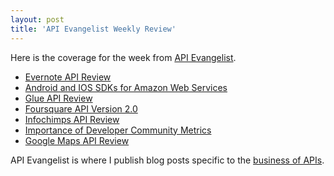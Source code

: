 ```yaml
---
layout: post
title: 'API Evangelist Weekly Review'
---
```

Here is the coverage for the week from <a href="http://www.apievangelist.com" target="_blank">API Evangelist</a>.
<ul class="mainlist">
	<li><a href="http://blog.apievangelist.com/2010/12/09/evernote-api-review/" target="_blank">Evernote API Review</a></li>
	<li><a href="http://blog.apievangelist.com/2010/12/09/android-and-ios-sdks-for-amazon-web-services/" target="_blank">Android and IOS SDKs for Amazon Web Services</a></li>
	<li><a href="http://blog.apievangelist.com/2010/12/09/glue-api-review/" target="_blank">Glue API Review</a></li>
	<li><a href="http://blog.apievangelist.com/2010/12/10/foursquare-api-version-2-0/" target="_blank">Foursquare API Version 2.0</a></li>
	<li><a href="http://blog.apievangelist.com/2010/12/10/infochimps-api-review/" target="_blank">Infochimps API Review</a></li>
	<li><a href="http://blog.apievangelist.com/2010/12/11/importance-of-developer-community-metrics/" target="_blank">Importance of Developer Community Metrics</a></li>
	<li><a href="http://blog.apievangelist.com/2010/12/12/google-maps-api-review/" target="_blank">Google Maps API Review</a></li>
</ul>
API Evangelist is where I publish blog posts specific to the <a href="http://blog.apievangelist.com/" target="_blank">business of APIs</a>.